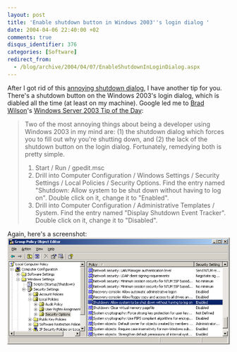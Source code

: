 ```yaml
---
layout: post
title: 'Enable shutdown button in Windows 2003''s login dialog '
date: 2004-04-06 22:40:00 +02
comments: true
disqus_identifier: 376
categories: [Software]
redirect_from:
  - /blog/archive/2004/04/07/EnableShutdownInLoginDialog.aspx
---
```


After I got rid of this [annoying shutdown dialog](/archive/2004/04/06/shut-down-windows-2003-without-being-hassled/), I have another tip for you. There's a shutdown button on the Windows 2003's login dialog, which is diabled all the time (at least on my machine). Google led me to [Brad Wilson](http://dotnetguy.techieswithcats.com/)'s [Windows Server 2003 Tip of the Day](http://dotnetguy.techieswithcats.com/archives/003718.shtml):

> Two of the most annoying things about being a developer using Windows 2003 in my mind are: (1) the shutdown dialog which forces you to fill out why you're shutting down, and (2) the lack of the shutdown button on the login dialog. Fortunately, remedying both is pretty simple.
>
> 1.  Start / Run / gpedit.msc
> 2.  Drill into Computer Configuration / Windows Settings / Security Settings / Local Policies / Security Options. Find the entry named "Shutdown: Allow system to be shut down without having to log on". Double click on it, change it to "Enabled".
> 3.  Drill into Computer Configuration / Administrative Templates / System. Find the entry named "Display Shutdown Event Tracker". Double click on it, change it to "Disabled".

Again, here's a screenshot:
 ![Enable shutdown button in Windows 2003s login dialog](/files/archive/gpedit2.png)


